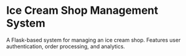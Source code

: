 # Ice Cream Shop Management System

A Flask-based system for managing an ice cream shop. Features user authentication, order processing, and analytics.
